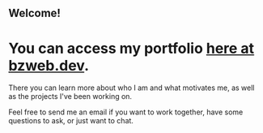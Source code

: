 ## Welcome!

# You can access my portfolio [here at bzweb.dev](https://bzweb.dev). 
There you can learn more about who I am and what motivates me, as well as the projects I've been working on. 

Feel free to send me an email if you want to work together, have some questions to ask, or just want to chat.
